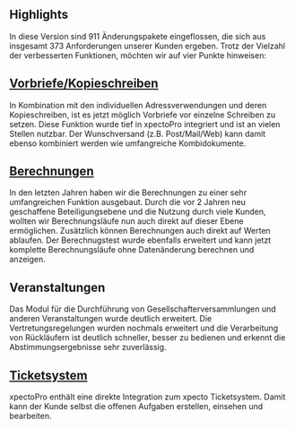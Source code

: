 ## Highlights

In diese Version sind 911 Änderungspakete eingeflossen, die sich aus insgesamt 373 Anforderungen unserer Kunden ergeben.
Trotz der Vielzahl der verbesserten Funktionen, möchten wir auf vier Punkte hinweisen:

## [Vorbriefe/Kopieschreiben](http://help.xpecto.de/Funktionen/Kopieschreiben)

In Kombination mit den individuellen Adressverwendungen und deren Kopieschreiben, ist es jetzt möglich Vorbriefe vor einzelne Schreiben zu setzen. Diese Funktion wurde tief in xpectoPro integriert und ist an vielen Stellen nutzbar. Der Wunschversand (z.B. Post/Mail/Web) kann damit ebenso kombiniert werden wie umfangreiche Kombidokumente.

## [Berechnungen](http://help.xpecto.de/Funktionen/Berechnungen)

In den letzten Jahren haben wir die Berechnungen zu einer sehr umfangreichen Funktion ausgebaut. Durch die vor 2 Jahren neu geschaffene Beteiligungsebene und die Nutzung durch viele Kunden, wollten wir Berechnungsläufe nun auch direkt auf dieser Ebene ermöglichen. Zusätzlich können Berechnungen auch direkt auf Werten ablaufen. Der Berechnugstest wurde ebenfalls erweitert und kann jetzt komplette Berechnungsläufe ohne Datenänderung berechnen und anzeigen.

## Veranstaltungen 

Das Modul für die Durchführung von Gesellschafterversammlungen und anderen Veranstaltungen wurde deutlich erweitert. Die Vertretungsregelungen wurden nochmals erweitert und die Verarbeitung von Rückläufern ist deutlich schneller, besser zu bedienen und erkennt die Abstimmungsergebnisse sehr zuverlässig.

## [Ticketsystem](http://help.xpecto.de/Funktionen/Ticketsystem)

xpectoPro enthält eine direkte Integration zum xpecto Ticketsystem. Damit kann der Kunde selbst die offenen Aufgaben erstellen, einsehen und bearbeiten. 
